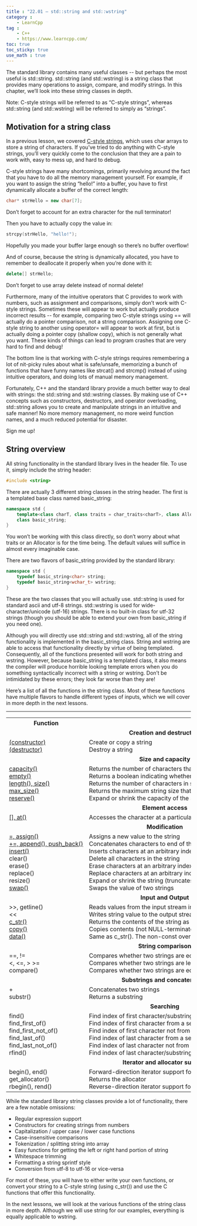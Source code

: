 ```yaml
---
title : "22.01 — std::string and std::wstring"
category :
    - LearnCpp
tag : 
    - C++
    - https://www.learncpp.com/
toc: true  
toc_sticky: true 
use_math : true
---
```



The standard library contains many useful classes -- but perhaps the most useful is std::string. std::string (and std::wstring) is a string class that provides many operations to assign, compare, and modify strings. In this chapter, we’ll look into these string classes in depth.

Note: C-style strings will be referred to as “C-style strings”, whereas std::string (and std::wstring) will be referred to simply as “strings”.


## Motivation for a string class

In a previous lesson, we covered [C-style strings](https://www.learncpp.com/cpp-tutorial/66-c-style-strings/), which uses char arrays to store a string of characters. If you’ve tried to do anything with C-style strings, you’ll very quickly come to the conclusion that they are a pain to work with, easy to mess up, and hard to debug.

C-style strings have many shortcomings, primarily revolving around the fact that you have to do all the memory management yourself. For example, if you want to assign the string “hello!” into a buffer, you have to first dynamically allocate a buffer of the correct length:

```c++
char* strHello = new char[7];
```

Don’t forget to account for an extra character for the null terminator!

Then you have to actually copy the value in:

```c++
strcpy(strHello, "hello!");
```

Hopefully you made your buffer large enough so there’s no buffer overflow!

And of course, because the string is dynamically allocated, you have to remember to deallocate it properly when you’re done with it:

```c++
delete[] strHello;
```

Don’t forget to use array delete instead of normal delete!

Furthermore, many of the intuitive operators that C provides to work with numbers, such as assignment and comparisons, simply don’t work with C-style strings. Sometimes these will appear to work but actually produce incorrect results -- for example, comparing two C-style strings using == will actually do a pointer comparison, not a string comparison. Assigning one C-style string to another using operator= will appear to work at first, but is actually doing a pointer copy (shallow copy), which is not generally what you want. These kinds of things can lead to program crashes that are very hard to find and debug!

The bottom line is that working with C-style strings requires remembering a lot of nit-picky rules about what is safe/unsafe, memorizing a bunch of functions that have funny names like strcat() and strcmp() instead of using intuitive operators, and doing lots of manual memory management.

Fortunately, C++ and the standard library provide a much better way to deal with strings: the std::string and std::wstring classes. By making use of C++ concepts such as constructors, destructors, and operator overloading, std::string allows you to create and manipulate strings in an intuitive and safe manner! No more memory management, no more weird function names, and a much reduced potential for disaster.

Sign me up!


## String overview

All string functionality in the standard library lives in the header file. To use it, simply include the string header:

```c++
#include <string>
```

There are actually 3 different string classes in the string header. The first is a templated base class named basic_string:

```c++
namespace std {
    template<class charT, class traits = char_traits<charT>, class Allocator = allocator<charT> >
    class basic_string;
}
```

You won’t be working with this class directly, so don’t worry about what traits or an Allocator is for the time being. The default values will suffice in almost every imaginable case.

There are two flavors of basic_string provided by the standard library:

```c++
namespace std {
    typedef basic_string<char> string;
    typedef basic_string<wchar_t> wstring;
}
```

These are the two classes that you will actually use. std::string is used for standard ascii and utf-8 strings. std::wstring is used for wide-character/unicode (utf-16) strings. There is no built-in class for utf-32 strings (though you should be able to extend your own from basic_string if you need one).

Although you will directly use std::string and std::wstring, all of the string functionality is implemented in the basic_string class. String and wstring are able to access that functionality directly by virtue of being templated. Consequently, all of the functions presented will work for both string and wstring. However, because basic_string is a templated class, it also means the compiler will produce horrible looking template errors when you do something syntactically incorrect with a string or wstring. Don’t be intimidated by these errors; they look far worse than they are!

Here’s a list of all the functions in the string class. Most of these functions have multiple flavors to handle different types of inputs, which we will cover in more depth in the next lessons.

***

<div class="cpp-table-wrapper"><p></p><table class="cpp-table"><tbody><tr><th>Function</th><th>Effect</th></tr><tr><td colspan="2"><center><b>Creation and destruction</b></center></td></tr><tr><td><a href="https://www.learncpp.com/cpp-tutorial/17-2-ststring-construction-and-destruction/">(constructor)</a><br><a href="https://www.learncpp.com/cpp-tutorial/17-2-ststring-construction-and-destruction/">(destructor)</a></td><td>Create or copy a string<br>Destroy a string</td></tr><tr><td colspan="2"><center><b>Size and capacity</b></center></td></tr><tr><td nowrap=""><a href="https://www.learncpp.com/cpp-tutorial/17-3-stdstring-length-and-capacity/">capacity()</a><br><a href="https://www.learncpp.com/cpp-tutorial/17-3-stdstring-length-and-capacity/">empty()</a><br><a href="https://www.learncpp.com/cpp-tutorial/17-3-stdstring-length-and-capacity/">length(), size()</a><br><a href="https://www.learncpp.com/cpp-tutorial/17-3-stdstring-length-and-capacity/">max_size()</a><br><a href="https://www.learncpp.com/cpp-tutorial/17-3-stdstring-length-and-capacity/">reserve()</a></td><td nowrap="">Returns the number of characters that can be held without reallocation<br>Returns a boolean indicating whether the string is empty<br>Returns the number of characters in string<br>Returns the maximum string size that can be allocated<br>Expand or shrink the capacity of the string</td></tr><tr><td colspan="2"><center><b>Element access</b></center></td></tr><tr><td nowrap=""><a href="https://www.learncpp.com/cpp-tutorial/17-4-stdstring-character-access-and-conversion-to-c-style-arrays/">[], at()</a></td><td nowrap="">Accesses the character at a particular index</td></tr><tr><td colspan="2"><center><b>Modification</b></center></td></tr><tr><td nowrap=""><a href="https://www.learncpp.com/cpp-programming/17-5-stdstring-assignment-and-swapping/">=, assign()</a><br><a href="https://www.learncpp.com/uncategorized/17-6-stdstring-appending/">+=, append(), push_back()</a><br><a href="https://www.learncpp.com/cpp-tutorial/17-7-stdstring-inserting/">insert()</a><br>clear()<br>erase()<br>replace()<br>resize()<br><a href="https://www.learncpp.com/cpp-programming/17-5-stdstring-assignment-and-swapping/">swap()</a></td><td nowrap="">Assigns a new value to the string<br>Concatenates characters to end of the string<br>Inserts characters at an arbitrary index in string<br>Delete all characters in the string<br>Erase characters at an arbitrary index in string<br>Replace characters at an arbitrary index with other characters<br>Expand or shrink the string (truncates or adds characters at end of string)<br>Swaps the value of two strings</td></tr><tr><td colspan="2"><center><b>Input and Output</b></center></td></tr><tr><td nowrap="">&gt;&gt;, getline()<br>&lt;&lt;<br><a href="https://www.learncpp.com/cpp-tutorial/17-4-stdstring-character-access-and-conversion-to-c-style-arrays/">c_str()</a><br><a href="https://www.learncpp.com/cpp-tutorial/17-4-stdstring-character-access-and-conversion-to-c-style-arrays/">copy()</a><br><a href="https://www.learncpp.com/cpp-tutorial/17-4-stdstring-character-access-and-conversion-to-c-style-arrays/">data()</a></td><td nowrap="">Reads values from the input stream into the string<br>Writes string value to the output stream<br>Returns the contents of the string as a NULL-terminated C-style string<br>Copies contents (not NULL-terminated) to a character array<br>Same as c_str(). The non-const overload allows writing to the returned string.</td></tr><tr><td colspan="2"><center><b>String comparison</b></center></td></tr><tr><td nowrap="">==, !=<br>&lt;, &lt;=, &gt; &gt;=<br>compare()</td><td nowrap="">Compares whether two strings are equal/unequal (returns bool)<br>Compares whether two strings are less than / greater than each other (returns bool)<br>Compares whether two strings are equal/unequal (returns -1, 0, or 1)</td></tr><tr><td colspan="2"><center><b>Substrings and concatenation</b></center></td></tr><tr><td nowrap="">+<br>substr()</td><td nowrap="">Concatenates two strings<br>Returns a substring</td></tr><tr><td colspan="2"><center><b>Searching</b></center></td></tr><tr><td nowrap="">find()<br>find_first_of()<br>find_first_not_of()<br>find_last_of()<br>find_last_not_of()<br>rfind()</td><td nowrap="">Find index of first character/substring<br>Find index of first character from a set of characters<br>Find index of first character not from a set of characters<br>Find index of last character from a set of characters<br>Find index of last character not from a set of characters<br>Find index of last character/substring</td></tr><tr><td colspan="2"><center><b>Iterator and allocator support</b></center></td></tr><tr><td nowrap="">begin(), end()<br>get_allocator()<br>rbegin(), rend()</td><td nowrap="">Forward-direction iterator support for beginning/end of string<br>Returns the allocator<br>Reverse-direction iterator support for beginning/end of string</td></tr></tbody></table></div>

While the standard library string classes provide a lot of functionality, there are a few notable omissions:

- Regular expression support
- Constructors for creating strings from numbers
- Capitalization / upper case / lower case functions
- Case-insensitive comparisons
- Tokenization / splitting string into array
- Easy functions for getting the left or right hand portion of string
- Whitespace trimming
- Formatting a string sprintf style
- Conversion from utf-8 to utf-16 or vice-versa

For most of these, you will have to either write your own functions, or convert your string to a C-style string (using c_str()) and use the C functions that offer this functionality.

In the next lessons, we will look at the various functions of the string class in more depth. Although we will use string for our examples, everything is equally applicable to wstring.